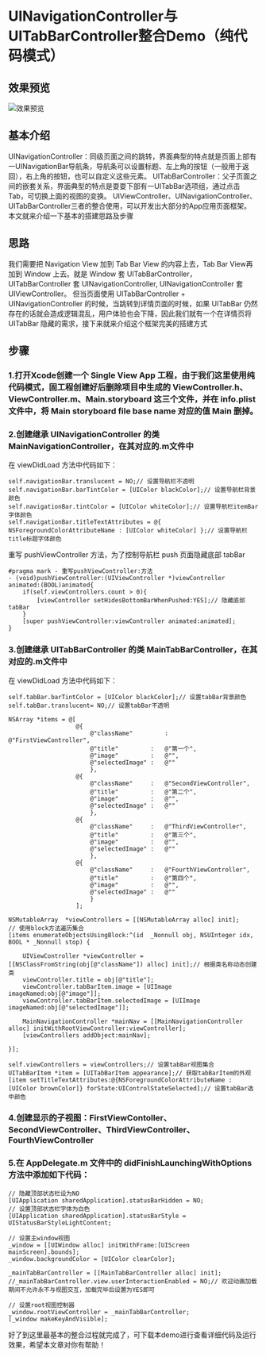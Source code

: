 # UINavigationController与UITabBarController整合Demo（纯代码模式）

## 效果预览
<img src="https://github.com/micyo202/YZNavTabBar/raw/master/20171020102449.gif" alt="效果预览" title="效果预览">

## 基本介绍
UINavigationController：同级页面之间的跳转，界面典型的特点就是页面上部有一UINavigationBar导航条，导航条可以设置标题、左上角的按钮（一般用于返回），右上角的按钮，也可以自定义这些元素。
UITabBarController：父子页面之间的嵌套关系，界面典型的特点是耍耍下部有一UITabBar选项组，通过点击Tab，可切换上面的视图的变换。
UIViewController、UINavigationController、UITabBarController三者的整合使用，可以开发出大部分的App应用页面框架。
本文就来介绍一下基本的搭建思路及步骤

## 思路
我们需要把 Navigation View 加到 Tab Bar View 的内容上去，Tab Bar View再加到 Window 上去。就是 Window 套 UITabBarController，UITabBarController 套 UINavigationController, UINavigationController 套 UIViewController。
但当页面使用 UITabBarController + UINavigationController 的时候，当跳转到详情页面的时候，如果 UITabBar 仍然存在的话就会造成逻辑混乱，用户体验也会下降，因此我们就有一个在详情页将 UITabBar 隐藏的需求，接下来就来介绍这个框架完美的搭建方式

## 步骤
### 1.打开Xcode创建一个 Single View App 工程，由于我们这里使用纯代码模式，固工程创建好后删除项目中生成的 ViewController.h、ViewController.m、Main.storyboard 这三个文件，并在 info.plist 文件中，将 Main storyboard file base name 对应的值 Main 删掉。

### 2.创建继承 UINavigationController 的类 MainNavigationController，在其对应的.m文件中

在 viewDidLoad 方法中代码如下：
```OC
self.navigationBar.translucent = NO;// 设置导航栏不透明
self.navigationBar.barTintColor = [UIColor blackColor];// 设置导航栏背景颜色
self.navigationBar.tintColor = [UIColor whiteColor];// 设置导航栏itemBar字体颜色
self.navigationBar.titleTextAttributes = @{ NSForegroundColorAttributeName : [UIColor whiteColor] };// 设置导航栏title标题字体颜色
```

重写 pushViewController 方法，为了控制导航栏 push 页面隐藏底部 tabBar
```OC
#pragma mark - 重写pushViewController:方法
- (void)pushViewController:(UIViewController *)viewController animated:(BOOL)animated{
    if(self.viewControllers.count > 0){
        [viewController setHidesBottomBarWhenPushed:YES];// 隐藏底部tabBar
    }
    [super pushViewController:viewController animated:animated];
}
```

### 3.创建继承 UITabBarController 的类 MainTabBarController，在其对应的.m文件中

在 viewDidLoad 方法中代码如下：
```OC
self.tabBar.barTintColor = [UIColor blackColor];// 设置tabBar背景颜色
self.tabBar.translucent= NO;// 设置tabBar不透明

NSArray *items = @[
                   @{
                       @"className"			:   @"FirstViewController",
                       @"title"         :   @"第一个",
                       @"image"         :   @"",
                       @"selectedImage"	:   @""
                       },
                   @{
                       @"className"     :   @"SecondViewController",
                       @"title"         :   @"第二个",
                       @"image"         :   @"",
                       @"selectedImage" :   @""
                       },
                   @{
                       @"className"     :   @"ThirdViewController",
                       @"title"         :   @"第三个",
                       @"image"         :   @"",
                       @"selectedImage" :   @""
                       },
                   @{
                       @"className"     :   @"FourthViewController",
                       @"title"         :   @"第四个",
                       @"image"         :   @"",
                       @"selectedImage" :   @""
                       }
                   ];

NSMutableArray  *viewControllers = [[NSMutableArray alloc] init];
// 使用block方法遍历集合
[items enumerateObjectsUsingBlock:^(id  _Nonnull obj, NSUInteger idx, BOOL * _Nonnull stop) {
    
    UIViewController *viewController = [[NSClassFromString(obj[@"className"]) alloc] init];// 根据类名称动态创建类
    viewController.title = obj[@"title"];
    viewController.tabBarItem.image = [UIImage imageNamed:obj[@"image"]];
    viewController.tabBarItem.selectedImage = [UIImage imageNamed:obj[@"selectedImage"]];
    
    MainNavigationController *mainNav = [[MainNavigationController alloc] initWithRootViewController:viewController];
    [viewControllers addObject:mainNav];
    
}];

self.viewControllers = viewControllers;// 设置tabBar视图集合
UITabBarItem *item = [UITabBarItem appearance];// 获取tabBarItem的外观
[item setTitleTextAttributes:@{NSForegroundColorAttributeName : [UIColor brownColor]} forState:UIControlStateSelected];// 设置tabBar选中颜色
```

### 4.创建显示的子视图：FirstViewContoller、SecondViewController、ThirdViewController、FourthViewController

### 5.在 AppDelegate.m 文件中的 didFinishLaunchingWithOptions 方法中添加如下代码：
```OC
// 隐藏顶部状态栏设为NO
[UIApplication sharedApplication].statusBarHidden = NO;
// 设置顶部状态栏字体为白色
[UIApplication sharedApplication].statusBarStyle = UIStatusBarStyleLightContent;

// 设置主window视图
_window = [[UIWindow alloc] initWithFrame:[UIScreen mainScreen].bounds];
_window.backgroundColor = [UIColor clearColor];

_mainTabBarController = [[MainTabBarController alloc] init];
//_mainTabBarController.view.userInteractionEnabled = NO;// 欢迎动画加载期间不允许永不与视图交互，加载完毕后设置为YES即可

// 设置root视图控制器
_window.rootViewController = _mainTabBarController;
[_window makeKeyAndVisible];
```
好了到这里最基本的整合过程就完成了，可下载本demo进行查看详细代码及运行效果，希望本文章对你有帮助！
